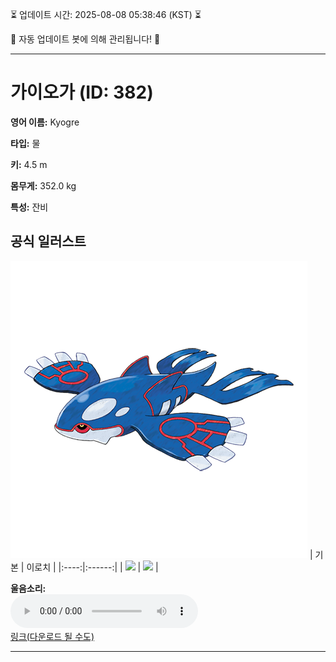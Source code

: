 
⏳ 업데이트 시간: 2025-08-08 05:38:46 (KST) ⏳

🤖 자동 업데이트 봇에 의해 관리됩니다! 🤖

---

# 가이오가 (ID: 382)
**영어 이름:** Kyogre

**타입:** 물

**키:** 4.5 m

**몸무게:** 352.0 kg

**특성:** 잔비

## 공식 일러스트
![](https://raw.githubusercontent.com/PokeAPI/sprites/master/sprites/pokemon/other/official-artwork/382.png)
| 기본 | 이로치 |
|:----:|:------:|
| <img src="http://play.pokemonshowdown.com/sprites/ani/kyogre.gif" width="200"> | <img src="http://play.pokemonshowdown.com/sprites/ani-shiny/kyogre.gif" width="200"> |

**울음소리:**<br><audio controls src="https://raw.githubusercontent.com/PokeAPI/cries/main/cries/pokemon/latest/382.ogg"></audio><br> [링크(다운로드 될 수도)](https://raw.githubusercontent.com/PokeAPI/cries/main/cries/pokemon/latest/382.ogg)


---

